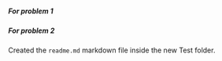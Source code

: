 ##### For problem 1
##### For problem 2
Created the `readme.md` markdown file inside the new Test folder.
